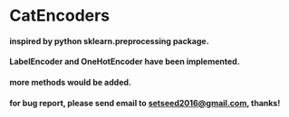 # CatEncoders

#### inspired by python sklearn.preprocessing package.
#### LabelEncoder and OneHotEncoder have been implemented.
#### more methods would be added.

#### for bug report, please send email to setseed2016@gmail.com, thanks!
